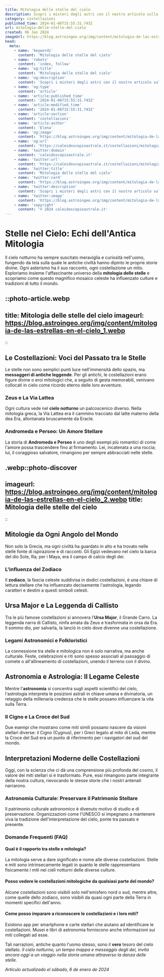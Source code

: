 ```yaml
---
title: Mitologia delle stelle del cielo
description: Scopri i misteri degli astri con il nostro articolo sulla mitologia stellare. Esplora antiche leggende italiane del cielo notturno. Avventurati nellignoto!
category: costellazioni
published_time: 2024-01-06T15:55:31.743Z
url: mitologia-delle-stelle-del-cielo
created: 06 Jan 2024
imageUrl: https://blog.astroingeo.org/img/content/mitologia-de-las-estrellas-en-el-cielo_1.webp
head:
  meta:
    - name: 'keywords'
      content: 'Mitologia delle stelle del cielo'
    - name: 'robots'
      content: 'index, follow'
    - name: 'og:title'
      content: 'Mitologia delle stelle del cielo'
    - name: 'og:description'
      content: 'Scopri i misteri degli astri con il nostro articolo sulla mitologia stellare. Esplora antiche leggende italiane del cielo notturno. Avventurati nellignoto!'
    - name: 'og:type'
      content: 'article'
    - name: 'article:published_time'
      content: '2024-01-06T15:55:31.743Z'
    - name: 'article:modified_time'
      content: '2024-01-06T15:55:31.743Z'
    - name: 'article:section'
      content: 'costellazioni'
    - name: 'article:author'
      content: 'Elena'
    - name: 'og:image'
      content: 'https://blog.astroingeo.org/img/content/mitologia-de-las-estrellas-en-el-cielo_1.webp'
    - name: 'og:url'
      content: 'https://caleidoscopioastrale.it/costellazioni/mitologia-delle-stelle-del-cielo'
    - name: 'twitter:domain'
      content: 'caleidoscopioastrale.it'
    - name: 'twitter:url'
      content: 'https://caleidoscopioastrale.it/costellazioni/mitologia-delle-stelle-del-cielo'
    - name: 'twitter:title'
      content: 'Mitologia delle stelle del cielo'
    - name: 'twitter:card'
      content: 'https://blog.astroingeo.org/img/content/mitologia-de-las-estrellas-en-el-cielo_1.webp'
    - name: 'twitter:description'
      content: 'Scopri i misteri degli astri con il nostro articolo sulla mitologia stellare. Esplora antiche leggende italiane del cielo notturno. Avventurati nellignoto!'
    - name: 'twitter:image'
      content: 'https://blog.astroingeo.org/img/content/mitologia-de-las-estrellas-en-el-cielo_1.webp'
    - name: 'copyright'
      content: '© 2024 caleidoscopioastrale.it'
---
```

# Stelle nel Cielo: Echi dell'Antica Mitologia

Il cielo notturno ha sempre suscitato meraviglia e curiosità nell'uomo, fungendo da tela sulla quale le antiche civiltà hanno dipinto le proprie storie divine. Ogni asterismo ha il suo racconto, ogni costellazione un mito. Esploriamo insieme l'affascinante universo della **mitologia delle stelle** e scopriamo come questo magnifico mosaico celeste ha influenzato culture e tradizioni di tutto il mondo.

::photo-article.webp
---
title: Mitologia delle stelle del cielo
imageurl: https://blog.astroingeo.org/img/content/mitologia-de-las-estrellas-en-el-cielo_1.webp
---
::

## Le Costellazioni: Voci del Passato tra le Stelle

Le stelle non sono semplici punti luce nell'immensità dello spazio, ma **messaggeri di antiche leggende**. Per gli antichi, le costellazioni erano figure divine o eroi mitologici che, a seguito di gesta memorabili, venivano collocati in cielo come ricordo eterno delle loro avventure.

### Zeus e La Via Lattea
Ogni cultura vede nel **cielo notturno** un palcoscenico diverso. Nella mitologia greca, la Via Lattea era il cammino tracciato dal latte materno della dea Era, allontanata bruscamente da Eracle.

### Andromeda e Perseo: Un Amore Stellare
La storia di **Andromeda e Perseo** è uno degli esempi più romantici di come l'amore possa trascendere fino al firmamento. Lei, incatenata a una roccia; lui, il coraggioso salvatore, rimangono per sempre abbracciati nelle stelle.

.webp::photo-discover
---
imageurl: https://blog.astroingeo.org/img/content/mitologia-de-las-estrellas-en-el-cielo_2.webp
title: Mitologia delle stelle del cielo
---
::

## Mitologie da Ogni Angolo del Mondo

Non solo la Grecia, ma ogni civiltà ha guardato in alto e ha trovato nelle stelle fonte di ispirazione e di racconti. Gli Egizi vedevano nel cielo la barca del dio Sole, Ra; per i Maya, era il campo di calcio degli dei.

### L'influenza del Zodiaco
Il **zodiaco**, la fascia celeste suddivisa in dodici costellazioni, è una chiave di lettura stellare che ha influenzato decisamente l'astrologia, legando caratteri e destini a questi simboli celesti.

## Ursa Major e La Leggenda di Callisto

Tra le più famose costellazioni si annovera l'**Ursa Major**, il Grande Carro. La leggenda narra di Callisto, ninfa amata da Zeus e trasformata in orsa da Era. Il sommo dio, per salvarla, la lanciò in cielo dove divenne una costellazione.

### Legami Astronomici e Folkloristici

La connessione tra stelle e mitologica non è solo narrativa, ma anche culturale. Feste, celebrazioni e riti sono spesso associati al passaggio di comete o all'allineamento di costellazioni, unendo il terreno con il divino.

## Astronomia e Astrologia: Il Legame Celeste

Mentre l'**astronomia** si concentra sugli aspetti scientifici del cielo, l'astrologia interpreta le posizioni astrali in chiave umana e divinatoria, un retaggio della millenaria credenza che le stelle possano influenzare la vita sulla Terra.

### Il Cigno e La Croce del Sud

Due esempi che mostrano come miti simili possano nascere da visioni stellari diverse: il Cigno (Cygnus), per i Greci legato al mito di Leda, mentre la Croce del Sud era un punto di riferimento per i navigatori del sud del mondo.

## Interpretazioni Moderne delle Costellazioni

Oggi, con la scienza che ci dà una comprensione più profonda del cosmo, il valore dei miti stellari si è trasformato. Pure, essi rimangono parte integrante della nostra cultura, rievocando le stesse storie che i nostri antenati narrarono.

### Astronomia Culturale: Preservare il Patrimonio Stellare

Il patrimonio culturale astronomico è divenuto motivo di studio e di preservazione. Organizzazioni come l'UNESCO si impegnano a mantenere viva la tradizione dell'interpretazione del cielo, ponte tra passato e presente.

### Domande Frequenti (FAQ)

#### Qual è il rapporto tra stelle e mitologia?
La mitologia serve a dare significato e nome alle diverse costellazioni. Stelle e miti sono intrinsecamente legati in quanto le stelle rappresentano fisicamente i miti nei cieli notturni delle diverse culture.

#### Posso vedere le costellazioni mitologiche da qualsiasi parte del mondo?
Alcune costellazioni sono visibili solo nell'emisfero nord o sud, mentre altre, come quelle dello zodiaco, sono visibili da quasi ogni parte della Terra in momenti specifici dell'anno.

#### Come posso imparare a riconoscere le costellazioni e i loro miti?
Esistono app per smartphone e carte stellari che aiutano ad identificare le costellazioni. Musei e libri di astronomia forniscono anche informazioni sui miti collegati ad esse.

Tali narrazioni, antiche quanto l'uomo stesso, sono il **vero** tesoro del cielo stellato. *Il cielo notturno, un tempo mappa e messaggio degli dei, invita ancora oggi a un viaggio nella storia umana attraverso la danza delle stelle.*

_Artículo actualizado el sábado, 6 de enero de 2024_